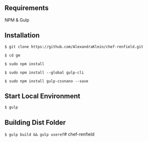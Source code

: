 ## Requirements

NPM & Gulp

## Installation

`$ git clone https://github.com/AlexandraKlein/chef-renfield.git`

`$ cd gm`

`$ sudo npm install`

`$ sudo npm install --global gulp-cli`

`$ sudo npm install gulp-cssnano --save`

## Start Local Environment

`$ gulp`


## Building Dist Folder

`$ gulp build && gulp useref`# chef-renfield
